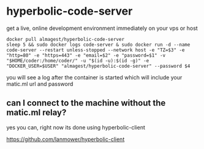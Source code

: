 # hyperbolic-code-server

get a live, online development environment immediately on your vps or host

```
docker pull almagest/hyperbolic-code-server
sleep 5 && sudo docker logs code-server & sudo docker run -d --name code-server --restart unless-stopped --network host -e "TZ=$3" -e "http=80" -e "https=443" -e "email=$2" -e "password=$1" -v "$HOME/coder:/home/coder/" -u "$(id -u):$(id -g)" -e "DOCKER_USER=$USER" "almagest/hyperbolic-code-server" --password $4

```

you will see a log after the container is started which will include your matic.ml url and password

## can I connect to the machine without the matic.ml relay?

yes you can, right now its done using hyperbolic-client

https://github.com/lanmower/hyperbolic-client

